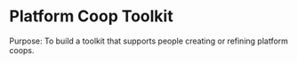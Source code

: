 # Platform Coop Toolkit

Purpose: To build a toolkit that supports people creating or refining platform coops.



